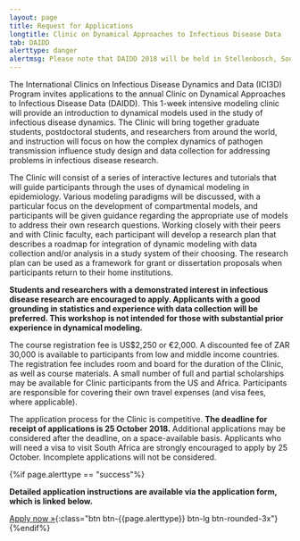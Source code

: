 ```yaml
---
layout: page
title: Request for Applications
longtitle: Clinic on Dynamical Approaches to Infectious Disease Data
tab: DAIDD
alerttype: danger
alertmsg: Please note that DAIDD 2018 will be held in Stellenbosch, South Africa from 16-22 December. We are excited to offer this clinic on the African continent for the first time! We expect future DAIDD clinics will be held in Florida, USA, as in previous years.
---
```


The International Clinics on Infectious Disease Dynamics and Data (ICI3D) Program invites applications to the annual Clinic on Dynamical Approaches to Infectious Disease Data (DAIDD). This 1-week intensive modeling clinic will provide an introduction to dynamical models used in the study of infectious disease dynamics. The Clinic will bring together graduate students, postdoctoral students, and researchers from around the world, and instruction will focus on how the complex dynamics of pathogen transmission influence study design and data collection for addressing problems in infectious disease research.

The Clinic will consist of a series of interactive lectures and tutorials that will guide participants through the uses of dynamical modeling in epidemiology. Various modeling paradigms will be discussed, with a particular focus on the development of compartmental models, and participants will be given guidance regarding the appropriate use of models to address their own research questions. Working closely with their peers and with Clinic faculty, each participant will develop a research plan that describes a roadmap for integration of dynamic modeling with data collection and/or analysis in a study system of their choosing. The research plan can be used as a framework for grant or dissertation proposals when participants return to their home institutions.

**Students and researchers with a demonstrated interest in infectious disease research are encouraged to apply. Applicants with a good grounding in statistics and experience with data collection will be preferred. This workshop is not intended for those with substantial prior experience in dynamical modeling.**

The course registration fee is US$2,250 or €2,000. A discounted fee of ZAR 30,000 is available to participants from low and middle income countries. The registration fee includes room and board for the duration of the Clinic, as well as course materials. A small number of full and partial scholarships may be available for Clinic participants from the US and Africa. Participants are responsible for covering their own travel expenses (and visa fees, where applicable).

The application process for the Clinic is competitive. **The deadline for receipt of applications is 25 October 2018.** Additional applications may be considered after the deadline, on a space-available basis. Applicants who will need a visa to visit South Africa are strongly encouraged to apply by 25 October. Incomplete applications will not be considered.

{%if page.alerttype == "success"%}

**Detailed application instructions are available via the application form, which is linked below.**

[Apply now »]({{page.applink}} "Application Form"){:class="btn btn-{{page.alerttype}} btn-lg btn-rounded-3x"}
{%endif%}
